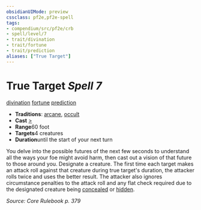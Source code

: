 ```yaml
---
obsidianUIMode: preview
cssclass: pf2e,pf2e-spell
tags:
- compendium/src/pf2e/crb
- spell/level/7
- trait/divination
- trait/fortune
- trait/prediction
aliases: ["True Target"]
---
```

# True Target *Spell 7*   
[divination](rules/traits/divination.md)  [fortune](rules/traits/fortune.md)  [prediction](rules/traits/prediction.md)  

- **Traditions**: [arcane](rules/traits/arcane.md), [occult](rules/traits/occult.md)
- **Cast** [>](rules/core-rulebook/chapter-9-playing-the-game.md#Actions "Single Action") 
- **Range**60 foot
- **Targets**4 creatures
- **Duration**until the start of your next turn

You delve into the possible futures of the next few seconds to understand all the ways your foe might avoid harm, then cast out a vision of that future to those around you. Designate a creature. The first time each target makes an attack roll against that creature during true target's duration, the attacker rolls twice and uses the better result. The attacker also ignores circumstance penalties to the attack roll and any flat check required due to the designated creature being [concealed](rules/conditions.md#Concealed) or [hidden](rules/conditions.md#Hidden).

*Source: Core Rulebook p. 379*